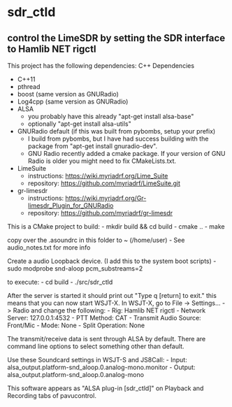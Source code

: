 # sdr_ctld
control the LimeSDR by setting the SDR interface to Hamlib NET rigctl
-------------------------------------------------------------------------
This project has the following dependencies:
C++ Dependencies
- C++11
- pthread
- boost (same version as GNURadio)
- Log4cpp (same version as GNURadio)
- ALSA
    - you probably have this already "apt-get install alsa-base"
    - optionally "apt-get install alsa-utils"
- GNURadio default (if this was built from pybombs, setup your prefix)
    - I build from pybombs, but I have had success building with the package from "apt-get install gnuradio-dev".
    - GNU Radio recently added a cmake package. If your version of GNU Radio is older you might need to fix CMakeLists.txt.
- LimeSuite
    - instructions: https://wiki.myriadrf.org/Lime_Suite
    - repository: https://github.com/myriadrf/LimeSuite.git
- gr-limesdr
    - instructions: https://wiki.myriadrf.org/Gr-limesdr_Plugin_for_GNURadio
    - repository: https://github.com/myriadrf/gr-limesdr

This is a CMake project
to build:
    - mkdir build && cd build
    - cmake ..
    - make

copy over the .asoundrc in this folder to ~ (/home/user)
    - See audio_notes.txt for more info

Create a audio Loopback device. (I add this to the system boot scripts)
    - sudo modprobe snd-aloop pcm_substreams=2

to execute:
    - cd build
    - ./src/sdr_ctld

After the server is started it should print out "Type q [return] to exit." this means that you can now start WSJT-X.  In WSJT-X, go to File -> Settings... -> Radio and change the following:
    - Rig: Hamlib NET rigctl
    - Network Server: 127.0.0.1:4532
    - PTT Method: CAT
    - Transmit Audio Source: Front/Mic
    - Mode: None
    - Split Operation: None

The transmit/receive data is sent through ALSA by default. There are command line options to select something other than default.

Use these Soundcard settings in WSJT-S and JS8Call:
    - Input: alsa_output.platform-snd_aloop.0.analog-mono.monitor
    - Output: alsa_output.platform-snd_aloop.0.analog-mono

This software appears as "ALSA plug-in [sdr_ctld]" on Playback and Recording tabs of pavucontrol.
